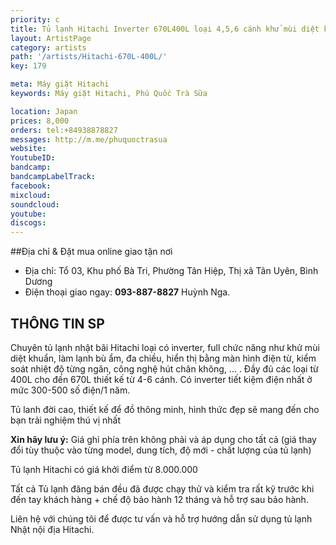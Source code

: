 ```yaml
---
priority: c
title: Tủ lạnh Hitachi Inverter 670L400L loại 4,5,6 cánh khử mùi diệt khuẩn, làm đá tự động
layout: ArtistPage
category: artists
path: '/artists/Hitachi-670L-400L/'
key: 179

meta: Máy giặt Hitachi
keywords: Máy giặt Hitachi, Phú Quốc Trà Sữa

location: Japan
prices: 8,000
orders: tel:+84938878827
messages: http://m.me/phuquoctrasua
website: 
YoutubeID: 
bandcamp: 
bandcampLabelTrack: 
facebook: 
mixcloud: 
soundcloud: 
youtube: 
discogs: 
---
```


##Địa chỉ & Đặt mua online giao tận nơi

- Địa chỉ: Tổ 03, Khu phố Bà Tri, Phường Tân Hiệp, Thị xã Tân Uyên, Bình Dương
- Điện thoại giao ngay: **093-887-8827** Huỳnh Nga.

## THÔNG TIN SP

Chuyên tủ lạnh nhật bãi Hitachi loại có inverter, full chức năng như khử mùi diệt khuẩn, làm lạnh bù ẩm, đa chiều, hiển thị bằng màn hình điện từ, kiểm soát nhiệt độ từng ngăn, công nghệ hút chân không, ... . Đầy đủ các loại từ 400L cho đến 670L thiết kế từ 4-6 cánh. Có inverter tiết kiệm điện nhất ở mức 300-500 số điện/1 năm.

Tủ lanh đời cao, thiết kế để đồ thông minh, hình thức đẹp sẽ mang đến cho bạn trải nghiệm thú vị nhất

**Xin hãy lưu ý:** Giá ghi phía trên không phải và áp dụng cho tất cả (giá thay đổi tùy thuộc vào từng model, dung tích, độ mới - chất lượng của tủ lạnh)

Tủ lạnh Hitachi có giá khởi điểm từ 8.000.000

Tất cả Tủ lạnh đăng bán đều đã được chạy thử và kiểm tra rất kỹ trước khi đến tay khách hàng + chế độ bảo hành 12 tháng và hỗ trợ sau bảo hành.

Liên hệ với chúng tôi để được tư vấn và hỗ trợ hướng dẫn sử dụng tủ lạnh Nhật nội địa Hitachi.